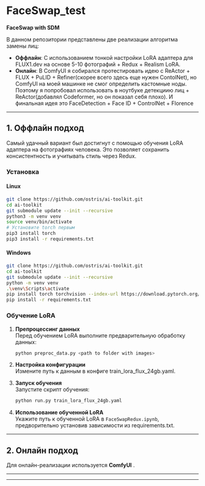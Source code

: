 # FaceSwap_test  
**FaceSwap with SDM**  

В данном репозитории представлены две реализации алгоритма замены лиц:  
- **Оффлайн**: С использованием тонкой настройки LoRA адаптера для FLUX1.dev на основе 5-10 фотографий + Redux + Realism LoRA.  
- **Онлайн**: В ComfyUI я собирался протестировать идею с ReActor + FLUX + PuLID + Refiner(скорее всего здесь еще нужен ContolNet), но ComfyUI на моей машинке не смог определить кастомные ноды. Поэтому я попробовал использовать в ноутбуке детекциию лиц + ReActor(добавлял Codeformer, но он показал себя плохо). И финальная идея это FaceDetection + Face ID + ControlNet + Florence

---

## **1. Оффлайн подход**  
Самый удачный вариант был достигнут с помощью обучения LoRA адаптера на фотографиях человека. Это позволяет сохранить консистентность и учитывать стиль через Redux.  

### **Установка** 

#### **Linux**  
```bash
git clone https://github.com/ostris/ai-toolkit.git
cd ai-toolkit
git submodule update --init --recursive
python3 -m venv venv
source venv/bin/activate
# Установите torch первым
pip3 install torch
pip3 install -r requirements.txt
```

#### **Windows**  
```bash
git clone https://github.com/ostris/ai-toolkit.git
cd ai-toolkit
git submodule update --init --recursive
python -m venv venv
.\venv\Scripts\activate
pip install torch torchvision --index-url https://download.pytorch.org/whl/cu121
pip install -r requirements.txt
```

### **Обучение LoRA**  

1. **Препроцессинг данных**  
   Перед обучением LoRA выполните предварительную обработку данных:  
   ```bash
   python preproc_data.py <path to folder with images>
   ```

2. **Настройка конфигурации**  
   Измените путь к данным в конфиге train_lora_flux_24gb.yaml.  

3. **Запуск обучения**  
   Запустите скрипт обучения:  
   ```bash
   python run.py train_lora_flux_24gb.yaml
   ```

4. **Использование обученной LoRA**  
   Укажите путь к обученной LoRA в `FaceSwapRedux.ipynb`, предворительно установив зависимости из requirements.txt.  

---

## **2. Онлайн подход**  
Для онлайн-реализации используется **ComfyUI** .  

---


---

